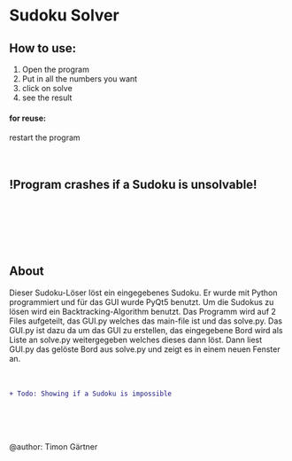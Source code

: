 # Sudoku Solver

## How to use:
1. Open the program
2. Put in all the numbers you want
3. click on solve
4. see the result

#### for reuse: 
restart the program  
<br>
<br>
## !Program crashes if a Sudoku is unsolvable!
<br>
<br>
<br>
<br>
<br>

## About  
Dieser Sudoku-Löser löst ein eingegebenes Sudoku.
Er wurde mit Python programmiert und für das GUI wurde PyQt5 benutzt. 
Um die Sudokus zu lösen wird ein Backtracking-Algorithm benutzt. Das Programm wird auf 2 Files aufgeteilt, das GUI.py welches das main-file ist und das solve.py.
Das GUI.py ist dazu da um das GUI zu erstellen, das eingegebene Bord wird als Liste an solve.py weitergegeben welches dieses dann löst. Dann liest GUI.py das gelöste Bord aus solve.py und zeigt es in einem neuen Fenster an.
<br>
<br>
<br>
```diff
+ Todo: Showing if a Sudoku is impossible
```
<br>
<br>
<br>
  
  
@author: Timon Gärtner
